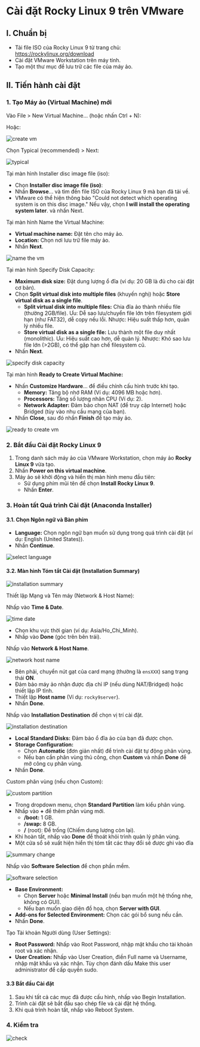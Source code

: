 # Cài đặt Rocky Linux 9 trên VMware

## I. Chuẩn bị

- Tải file ISO của Rocky Linux 9 từ trang chủ: <https://rockylinux.org/download>
- Cài đặt VMware Workstation trên máy tính.
- Tạo một thư mục để lưu trữ các file của máy ảo.

## II. Tiến hành cài đặt

### 1. Tạo Máy ảo (Virtual Machine) mới

Vào File > New Virtual Machine... (hoặc nhấn Ctrl + N):

Hoặc:

![create vm](../images/create_vm.png)

Chọn Typical (recommended) > Next:

![typical](../images/typical.png)

Tại màn hình Installer disc image file (iso):

- Chọn **Installer disc image file (iso)**:
- Nhấn **Browse**... và tìm đến file ISO của Rocky Linux 9 mà bạn đã tải về.
- VMware có thể hiện thông báo "Could not detect which operating system is on this disc image." Nếu vậy, chọn **I will install the operating system later**. và nhấn Next.

Tại màn hình Name the Virtual Machine:

- **Virtual machine name:** Đặt tên cho máy ảo.
- **Location:** Chọn nơi lưu trữ file máy ảo.
- Nhấn **Next**.

![name the vm](../images/name_the_vm.png)

Tại màn hình Specify Disk Capacity:

- **Maximum disk size:** Đặt dung lượng ổ đĩa (ví dụ: 20 GB là đủ cho cài đặt cơ bản).
- Chọn **Split virtual disk into multiple files** (khuyến nghị) hoặc **Store virtual disk as a single file**.
  - **Split virtual disk into multiple files:** Chia đĩa ảo thành nhiều file (thường 2GB/file). Ưu: Dễ sao lưu/chuyển file lớn trên filesystem giới hạn (như FAT32), dễ copy nếu lỗi. Nhược: Hiệu suất thấp hơn, quản lý nhiều file.
  - **Store virtual disk as a single file:** Lưu thành một file duy nhất (monolithic). Ưu: Hiệu suất cao hơn, dễ quản lý. Nhược: Khó sao lưu file lớn (>2GB), có thể gặp hạn chế filesystem cũ.
- Nhấn **Next**.

![specify disk capacity](../images/specify_disk_capacity.png)

Tại màn hình **Ready to Create Virtual Machine:**

- Nhấn **Customize Hardware**... để điều chỉnh cấu hình trước khi tạo.
  - **Memory:** Tăng bộ nhớ RAM (Ví dụ: 4096 MB hoặc hơn).
  - **Processors:** Tăng số lượng nhân CPU (Ví dụ: 2).
  - **Network Adapter:** Đảm bảo chọn NAT (để truy cập Internet) hoặc Bridged (tùy vào nhu cầu mạng của bạn).
- Nhấn **Close**, sau đó nhấn **Finish** để tạo máy ảo.

![ready to create vm](../images/ready_to_create_vm.png)

### 2. Bắt đầu Cài đặt Rocky Linux 9

1. Trong danh sách máy ảo của VMware Workstation, chọn máy ảo **Rocky Linux 9** vừa tạo.
2. Nhấn **Power on this virtual machine**.
3. Máy ảo sẽ khởi động và hiển thị màn hình menu đầu tiên:
   - Sử dụng phím mũi tên để chọn **Install Rocky Linux 9**.
   - Nhấn **Enter**.

### 3. Hoàn tất Quá trình Cài đặt (Anaconda Installer)

#### 3.1. Chọn Ngôn ngữ và Bàn phím

- **Language:** Chọn ngôn ngữ bạn muốn sử dụng trong quá trình cài đặt (ví dụ: English (United States)).
- Nhấn **Continue**.

![select language](../images/select_language.png)

#### 3.2. Màn hình Tóm tắt Cài đặt (Installation Summary)

![installation summary](../images/installation_summary.png)

Thiết lập Mạng và Tên máy (Network & Host Name):

Nhấp vào **Time & Date**.

![time date](../images/timedate.png)

- Chọn khu vực thời gian (ví dụ: Asia/Ho_Chi_Minh).
- Nhấp vào **Done** (góc trên bên trái).

Nhấp vào **Network & Host Name**.

![network host name](../images/network_hostname.png)

- Bên phải, chuyển nút gạt của card mạng (thường là `ensXXX`) sang trạng thái **ON**.
- Đảm bảo máy ảo nhận được địa chỉ IP (nếu dùng NAT/Bridged) hoặc thiết lập IP tĩnh.
- Thiết lập **Host name** (Ví dụ: `rocky9server`).
- Nhấn **Done**.

Nhấp vào **Installation Destination** để chọn vị trí cài đặt.

![installation destination](../images/installation_destination.png)

- **Local Standard Disks:** Đảm bảo ổ đĩa ảo của bạn đã được chọn.
- **Storage Configuration:**
  - Chọn **Automatic** (đơn giản nhất) để trình cài đặt tự động phân vùng.
  - Nếu bạn cần phân vùng thủ công, chọn **Custom** và nhấn **Done** để mở công cụ phân vùng.
- Nhấn **Done**.

Custom phân vùng (nếu chọn Custom):

![custom partition](../images/custom_partition.png)

- Trong dropdown menu, chọn **Standard Partition** làm kiểu phân vùng.
- Nhấp vào **+** để thêm phân vùng mới.
  - **/boot:** 1 GB.
  - **/swap:** 8 GB.
  - **/** (root): Để trống (Chiếm dung lượng còn lại).
- Khi hoàn tất, nhấp vào **Done** để thoát khỏi trình quản lý phân vùng.
- Một cửa sổ sẽ xuất hiện hiển thị tóm tắt các thay đổi sẽ được ghi vào đĩa

![summary change](../images/summary_change.png)

Nhấp vào **Software Selection** để chọn phần mềm.

![software selection](../images/software_selection.png)

- **Base Environment:**
  - Chọn **Server** hoặc **Minimal Install** (nếu bạn muốn một hệ thống nhẹ, không có GUI).
  - Nếu bạn muốn giao diện đồ họa, chọn **Server with GUI**.
- **Add-ons for Selected Environment:** Chọn các gói bổ sung nếu cần.
- Nhấn **Done**.

Tạo Tài khoản Người dùng (User Settings):

- **Root Password:** Nhấp vào Root Password, nhập mật khẩu cho tài khoản root và xác nhận.
- **User Creation:** Nhấp vào User Creation, điền Full name và Username, nhập mật khẩu và xác nhận. Tùy chọn đánh dấu Make this user administrator để cấp quyền sudo.

#### 3.3 Bắt đầu Cài đặt

1. Sau khi tất cả các mục đã được cấu hình, nhấp vào Begin Installation.
2. Trình cài đặt sẽ bắt đầu sao chép file và cài đặt hệ thống.
3. Khi quá trình hoàn tất, nhấp vào Reboot System.

### 4. Kiểm tra

![check](../images/check.png)
